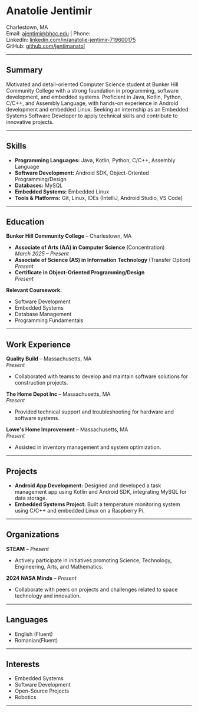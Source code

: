 
# Anatolie Jentimir

Charlestown, MA  
Email: ajentimi@bhcc.edu | Phone:  
LinkedIn: [linkedin.com/in/anatolie-jentimir-719600175](https://www.linkedin.com/in/jentimir/)  
GitHub: [github.com/jentimanatol](https://github.com/jentimanatol)  

---

## Summary  
Motivated and detail-oriented Computer Science student at Bunker Hill Community College with a strong foundation in programming, software development, and embedded systems. Proficient in Java, Kotlin, Python, C/C++, and Assembly Language, with hands-on experience in Android development and embedded Linux. Seeking an internship as an Embedded Systems Software Developer to apply technical skills and contribute to innovative projects.

---

## Skills  
- **Programming Languages:** Java, Kotlin, Python, C/C++, Assembly Language  
- **Software Development:** Android SDK, Object-Oriented Programming/Design  
- **Databases:** MySQL  
- **Embedded Systems:** Embedded Linux  
- **Tools & Platforms:** Git, Linux, IDEs (IntelliJ, Android Studio, VS Code)  

---

## Education  
**Bunker Hill Community College** – Charlestown, MA  
- **Associate of Arts (AA) in Computer Science** (Concentration)  
  *March 2025 – Present*  
- **Associate of Science (AS) in Information Technology** (Transfer Option)  
  *Present*  
- **Certificate in Object-Oriented Programming/Design**  
  *Present*  

**Relevant Coursework:**  
- Software Development  
- Embedded Systems  
- Database Management  
- Programming Fundamentals  

---

## Work Experience  
**Quality Build** – Massachusetts, MA  
*Present*  
- Collaborated with teams to develop and maintain software solutions for construction projects.  

**The Home Depot Inc** – Massachusetts, MA  
*Present*  
- Provided technical support and troubleshooting for hardware and software systems.  

**Lowe's Home Improvement** – Massachusetts, MA  
*Present*  
- Assisted in inventory management and system optimization.  

---

## Projects  
- **Android App Development:** Designed and developed a task management app using Kotlin and Android SDK, integrating MySQL for data storage.  
- **Embedded Systems Project:** Built a temperature monitoring system using C/C++ and embedded Linux on a Raspberry Pi.  

---

## Organizations  
**STEAM** – *Present*  
- Actively participate in initiatives promoting Science, Technology, Engineering, Arts, and Mathematics.  

**2024 NASA Minds** – *Present*  
- Collaborate with peers on projects and challenges related to space technology and innovation.  

---

## Languages  
- English (Fluent)
- Romanian(Fluent)

---

## Interests  
- Embedded Systems  
- Software Development  
- Open-Source Projects  
- Robotics  

---
